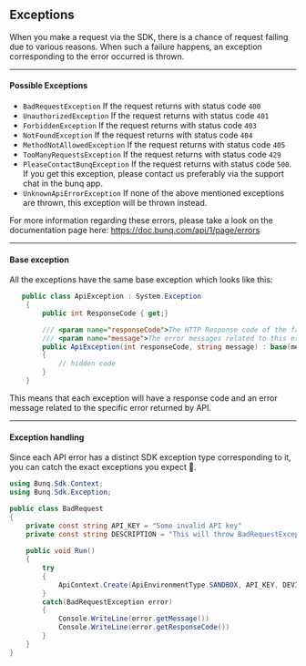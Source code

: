 ## Exceptions
When you make a request via the SDK, there is a chance of request failing
due to various reasons. When such a failure happens, an exception
corresponding to the error occurred is thrown.


----
#### Possible Exceptions
* `BadRequestException` If the request returns with status code `400`
* `UnauthorizedException` If the request returns with status code `401`
* `ForbiddenException` If the request returns with status code `403`
* `NotFoundException` If the request returns with status code `404`
* `MethodNotAllowedException` If the request returns with status code `405`
* `TooManyRequestsException` If the request returns with status code `429`
* `PleaseContactBunqException` If the request returns with status code `500`.
If you get this exception, please contact us preferably via the support chat in the bunq app.
* `UnknownApiErrorException` If none of the above mentioned exceptions are thrown,
this exception will be thrown instead.

For more information regarding these errors, please take a look on the documentation
page here: https://doc.bunq.com/api/1/page/errors

---
#### Base exception
All the exceptions have the same base exception which looks like this:
```c#
   public class ApiException : System.Exception
    {
        public int ResponseCode { get;}

        /// <param name="responseCode">The HTTP Response code of the failed request.</param>
        /// <param name="message">The error messages related to this exception.</param>
        public ApiException(int responseCode, string message) : base(message)
        {
            // hidden code
        }
    } 
```
This means that each exception will have a response code and an error message
related to the specific error returned by API.

---
#### Exception handling
Since each API error has a distinct SDK exception type corresponding to it,
you can catch the exact exceptions you expect 👏.

```c#
using Bunq.Sdk.Context;
using Bunq.Sdk.Exception;

public class BadRequest
{
    private const string API_KEY = "Some invalid API key"
    private const string DESCRIPTION = "This will throw BadRequestException."
    
    public void Run()
    {
        try
        {
            ApiContext.Create(ApiEnvironmentType.SANDBOX, API_KEY, DEVICE_DESCRIPTION);
        }
        catch(BadRequestException error)
        {
            Console.WriteLine(error.getMessage())
            Console.WriteLine(error.getResponseCode())
        }
    }
}
```